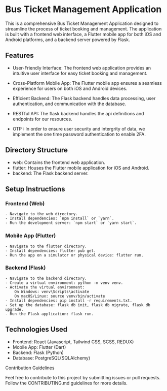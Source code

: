 # Bus Ticket Management Application

This is a comprehensive Bus Ticket Management Application designed to streamline the process of ticket booking and management. The application is built with a frontend web interface, a Flutter mobile app for both iOS and Android platforms, and a backend server powered by Flask.
## Features

   - User-Friendly Interface: The frontend web application provides an intuitive user interface for easy ticket booking and management.

   - Cross-Platform Mobile App: The Flutter mobile app ensures a seamless experience for users on both iOS and Android devices.

   - Efficient Backend: The Flask backend handles data processing, user authentication, and communication with the database.
   - RESTful API: The flask backend handles the api definitions and endpoints for our resources.
   - OTP : In order to ensure user security and intergrity of data, we implement the one time password authentication to enable 2FA.
   
## Directory Structure

   - web: Contains the frontend web application.
   - flutter: Houses the Flutter mobile application for iOS and Android.
   - backend: The Flask backend server.

## Setup Instructions
### Frontend (Web)

    - Navigate to the web directory.
    - Install dependencies: `npm install` or `yarn`.
    - Run the development server: `npm start` or `yarn start`.

### Mobile App (Flutter)

    - Navigate to the flutter directory.
    - Install dependencies: flutter pub get.
    - Run the app on a simulator or physical device: flutter run.

### Backend (Flask)

    - Navigate to the backend directory.
    - Create a virtual environment: python -m venv venv.
    - Activate the virtual environment:
        On Windows: venv\Scripts\activate
        On macOS/Linux: source venv/bin/activate
    - Install dependencies: pip install -r requirements.txt.
    - Set up the database: flask db init, flask db migrate, flask db upgrade.
    - Run the Flask application: flask run.

## Technologies Used

   - Frontend: React (Javascript, Tailwind CSS, SCSS, REDUX)
   - Mobile App: Flutter (Dart)
   -  Backend: Flask (Python)
   -  Database: PostgreSQL(SQLAlchemy)

Contribution Guidelines

Feel free to contribute to this project by submitting issues or pull requests. Follow the CONTRIBUTING.md guidelines for more details.
